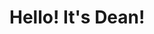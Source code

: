 # Hello! It's Dean!

[AlgoNote]: https://github.com/DeanAlkene/DeanAlkene.github.io/blob/master/algo/AlgoNote.md


